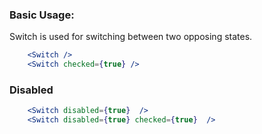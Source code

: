 ### Basic Usage:

Switch is used for switching between two opposing states.

```jsx
    <Switch />
    <Switch checked={true} />
```

### Disabled

```jsx
    <Switch disabled={true}  />
    <Switch disabled={true} checked={true}  />
```
